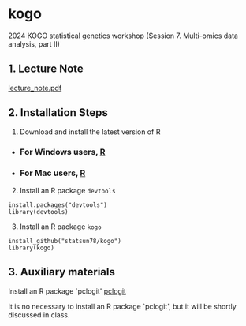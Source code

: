 # kogo
2024 KOGO statistical genetics workshop
(Session 7. Multi-omics data analysis, part II)

## 1. Lecture Note
[lecture_note.pdf](https://github.com/statsun78/kogo/blob/main/download/lecture_note.pdf)

## 2. Installation Steps

1. Download and install the latest version of R 
* ### For Windows users, [R](https://cran.r-project.org/bin/windows/base/)
* ### For Mac users, [R](https://cloud.r-project.org/bin/macosx/) 

2.  Install an R package `devtools`
```
install.packages("devtools")
library(devtools)
```

3. Install an R package `kogo`
```
install_github("statsun78/kogo")
library(kogo)
```   

## 3. Auxiliary materials 
Install an R package `pclogit' [pclogit](https://github.com/statsun78/pclogit)

It is no necessary to install an R package `pclogit', but it will be shortly discussed in class. 


